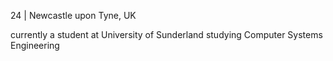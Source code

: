 24 | Newcastle upon Tyne, UK

currently a student at University of Sunderland studying Computer Systems Engineering
